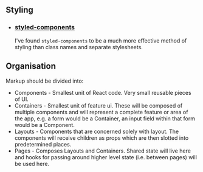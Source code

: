 ## Styling

- ### [styled-components](https://www.npmjs.com/package/styled-components)
  I've found `styled-components` to be a much more effective method of styling than class names and separate stylesheets.

## Organisation

Markup should be divided into:

- Components - Smallest unit of React code. Very small reusable pieces of UI.
- Containers - Smallest unit of feature ui. These will be composed of multiple components and will represent a complete feature or area of the app, e.g. a form would be a Container, an input field within that form would be a Component.
- Layouts - Components that are concerned solely with layout. The components will receive children as props which are then slotted into predetermined places.
- Pages - Composes Layouts and Containers. Shared state will live here and hooks for passing around higher level state (i.e. between pages) will be used here.
